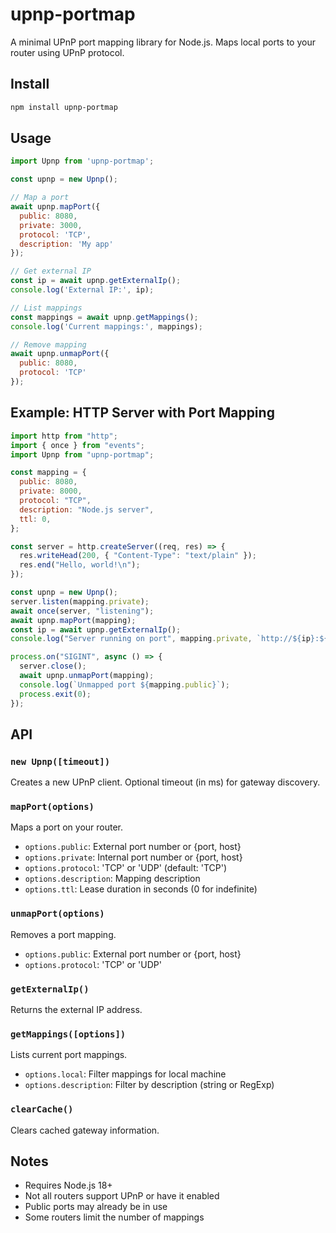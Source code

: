 # upnp-portmap

A minimal UPnP port mapping library for Node.js. Maps local ports to your router using UPnP protocol.

## Install

```bash
npm install upnp-portmap
```

## Usage

```javascript
import Upnp from 'upnp-portmap';

const upnp = new Upnp();

// Map a port
await upnp.mapPort({
  public: 8080,
  private: 3000,
  protocol: 'TCP',
  description: 'My app'
});

// Get external IP
const ip = await upnp.getExternalIp();
console.log('External IP:', ip);

// List mappings
const mappings = await upnp.getMappings();
console.log('Current mappings:', mappings);

// Remove mapping
await upnp.unmapPort({
  public: 8080,
  protocol: 'TCP'
});
```

## Example: HTTP Server with Port Mapping

```javascript
import http from "http";
import { once } from "events";
import Upnp from "upnp-portmap";

const mapping = {
  public: 8080,
  private: 8000,
  protocol: "TCP",
  description: "Node.js server",
  ttl: 0,
};

const server = http.createServer((req, res) => {
  res.writeHead(200, { "Content-Type": "text/plain" });
  res.end("Hello, world!\n");
});

const upnp = new Upnp();
server.listen(mapping.private);
await once(server, "listening");
await upnp.mapPort(mapping);
const ip = await upnp.getExternalIp();
console.log("Server running on port", mapping.private, `http://${ip}:${mapping.public}`);

process.on("SIGINT", async () => {
  server.close();
  await upnp.unmapPort(mapping);
  console.log(`Unmapped port ${mapping.public}`);
  process.exit(0);
});
```

## API

### `new Upnp([timeout])`
Creates a new UPnP client. Optional timeout (in ms) for gateway discovery.

### `mapPort(options)`
Maps a port on your router.
- `options.public`: External port number or {port, host}
- `options.private`: Internal port number or {port, host}
- `options.protocol`: 'TCP' or 'UDP' (default: 'TCP')
- `options.description`: Mapping description
- `options.ttl`: Lease duration in seconds (0 for indefinite)

### `unmapPort(options)`
Removes a port mapping.
- `options.public`: External port number or {port, host}
- `options.protocol`: 'TCP' or 'UDP'

### `getExternalIp()`
Returns the external IP address.

### `getMappings([options])`
Lists current port mappings.
- `options.local`: Filter mappings for local machine
- `options.description`: Filter by description (string or RegExp)

### `clearCache()`
Clears cached gateway information.

## Notes
- Requires Node.js 18+
- Not all routers support UPnP or have it enabled
- Public ports may already be in use
- Some routers limit the number of mappings
